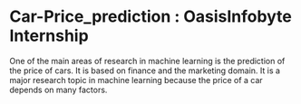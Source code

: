 # Car-Price_prediction : OasisInfobyte Internship
One of the main areas of research in machine learning is the prediction of the price of cars. It is based on finance and the marketing domain. It is a major research topic in machine learning because the price of a car depends on many factors.
